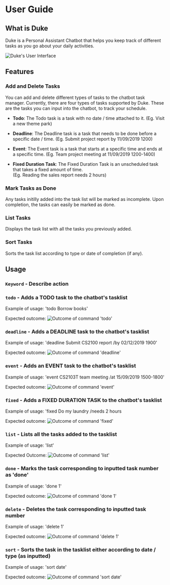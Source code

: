# User Guide

## What is Duke
Duke is a Personal Assistant Chatbot that helps you keep track of different tasks as you go about your daily activities.

![Duke's User Interface](Ui.png)


## Features 

### Add and Delete Tasks 
You can add and delete different types of tasks to the chatbot task manager.
Currently, there are four types of tasks supported by Duke. These are the tasks you can input into the chatbot, to track your schedule.

* **Todo**:
The Todo task is a task with no date / time attached to it. 
(Eg. Visit a new theme park)

* **Deadline**:
The Deadline task is a task that needs to be done before a specific date / time.
(Eg. Submit project report by 11/09/2019 1200)

* **Event**:
The Event task is a task that starts at a specific time and ends at a specific time. 
(Eg. Team project meeting at 11/09/2019 1200-1400)

* **Fixed Duration Task**:
The Fixed Duration Task is an unscheduled task that takes a fixed amount of time.  
(Eg. Reading the sales report needs 2 hours)

### Mark Tasks as Done 
Any tasks initilly added into the task list will be marked as incomplete. Upon completion, the tasks can easily be marked as done.

### List Tasks
Displays the task list with all the tasks you previously added.

### Sort Tasks
Sorts the task list according to type or date of completion (if any).

## Usage
### `Keyword` - Describe action
### `todo` - Adds a TODO task to the chatbot's tasklist 

Example of usage:
'todo Borrow books'

Expected outcome: 
![Outcome of command 'todo'](Todo.png)


### `deadline` - Adds a DEADLINE task to the chatbot's tasklist

Example of usage:
'deadline Submit CS2100 report /by 02/12/2019 1900'

Expected outcome: 
![Outcome of command 'deadline'](/docs/Deadline.png)


### `event` - Adds an EVENT task to the chatbot's tasklist

Example of usage:
'event CS2103T team meeting /at 15/09/2019 1500-1800'

Expected outcome: 
![Outcome of command 'event'](/docs/Event.png)

### `fixed` - Adds a FIXED DURATION TASK to the chatbot's tasklist

Example of usage:
'fixed Do my laundry /needs 2 hours

Expected outcome:
![Outcome of command 'fixed'](/docs/Fixed.png)

### `list` - Lists all the tasks added to the tasklist

Example of usage:
'list'

Expected Outcome:
![Outcome of command 'list'](/docs/List.png)

### `done` - Marks the task corresponding to inputted task number as 'done'

Example of usage:
'done 1'

Expected outcome: 
![Outcome of command 'done 1'](/docs/Done.png)

### `delete` - Deletes the task corresponding to inputted task number

Example of usage:
'delete 1'

Expected outcome: 
![Outcome of command 'delete 1'](/docs/Delete.png)

### `sort` - Sorts the task in the tasklist either according to date / type (as inputted)

Example of usage:
'sort date'

Expected outcome: 
![Outcome of command 'sort date'](/docs/Sort.png)


